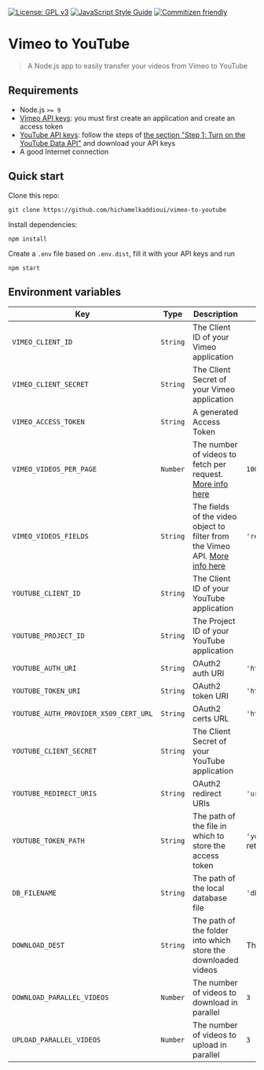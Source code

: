 [![License: GPL v3](https://img.shields.io/badge/License-GPL%20v3-blue.svg)](https://www.gnu.org/licenses/gpl-3.0)
[![JavaScript Style Guide](https://img.shields.io/badge/code_style-standard-brightgreen.svg)](https://standardjs.com)
[![Commitizen friendly](https://img.shields.io/badge/commitizen-friendly-brightgreen.svg)](http://commitizen.github.io/cz-cli/)

# Vimeo to YouTube

> A Node.js app to easily transfer your videos from Vimeo to YouTube

## Requirements

- Node.js `>= 9`
- [Vimeo API keys](https://developer.vimeo.com/api/start): you must first create an application and create an access token
- [YouTube API keys](https://developers.google.com/youtube/v3/getting-started): follow the steps of [the section "Step 1: Turn on the YouTube Data API"](https://developers.google.com/youtube/v3/quickstart/nodejs#step_1_turn_on_the_api_name) and download your API keys
- A good Internet connection

## Quick start

Clone this repo:
```console
git clone https://github.com/hichamelkaddioui/vimeo-to-youtube
```
Install dependencies:
```console
npm install
```

Create a `.env` file based on `.env.dist`, fill it with your API keys and run
```console
npm start
```

## Environment variables

Key | Type | Description | Default
--|--|--|--
`VIMEO_CLIENT_ID` | `String` | The Client ID of your Vimeo application |
`VIMEO_CLIENT_SECRET` | `String` | The Client Secret of your Vimeo application |
`VIMEO_ACCESS_TOKEN` | `String` | A generated Access Token |
`VIMEO_VIDEOS_PER_PAGE` | `Number` | The number of videos to fetch per request. [More info here](https://developer.vimeo.com/api/common-formats#pagination) | `100`
`VIMEO_VIDEOS_FIELDS` | `String` | The fields of the video object to filter from the Vimeo API. [More info here](https://developer.vimeo.com/api/common-formats#json-filter) | `'resource_key,name,description,tags,files,download,privacy,categories'`
`YOUTUBE_CLIENT_ID` | `String` | The Client ID of your YouTube application |
`YOUTUBE_PROJECT_ID` | `String` | The Project ID of your YouTube application |
`YOUTUBE_AUTH_URI` | `String` | OAuth2 auth URI | `'https://accounts.google.com/o/oauth2/auth'`
`YOUTUBE_TOKEN_URI` | `String` | OAuth2 token URI | `'https://www.googleapis.com/oauth2/v3/token'`
`YOUTUBE_AUTH_PROVIDER_X509_CERT_URL` | `String` | OAuth2 certs URL | `'https://www.googleapis.com/oauth2/v1/certs'`
`YOUTUBE_CLIENT_SECRET` | `String` | The Client Secret of your YouTube application |
`YOUTUBE_REDIRECT_URIS` | `String` | OAuth2 redirect URIs | `'urn:ietf:wg:oauth:2.0:oob,http://localhost'`
`YOUTUBE_TOKEN_PATH` | `String` | The path of the file in which to store the access token | `'youtube-oauth2-credentials.json'` in the user's app config folder, retrieved with [platform-folders](https://www.npmjs.com/package/platform-folders) 
`DB_FILENAME` | `String` | The path of the local database file | `'db/videos.db'`
`DOWNLOAD_DEST` | `String` | The path of the folder into which store the downloaded videos | The user's app data folder, retrieved with [platform-folders](https://www.npmjs.com/package/platform-folders) 
`DOWNLOAD_PARALLEL_VIDEOS` | `Number` | The number of videos to download in parallel | `3`
`UPLOAD_PARALLEL_VIDEOS` | `Number` | The number of videos to upload in parallel | `3`